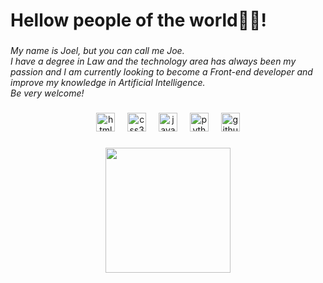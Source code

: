 <h1 align="left">Hellow people of the world👋🌐!</h1>

###

<I><p align="left">My name is Joel, but you can call me Joe.<br>I have a degree in Law and the technology area has always been my passion and I am currently looking to become a Front-end developer and improve my knowledge in Artificial Intelligence.<br>Be very welcome!</p></I>

###

<div align="center">
  <img src="https://cdn.jsdelivr.net/gh/devicons/devicon/icons/html5/html5-original.svg" height="30" alt="html5 logo"  />
  <img width="12" />
  <img src="https://cdn.jsdelivr.net/gh/devicons/devicon/icons/css3/css3-original.svg" height="30" alt="css3 logo"  />
  <img width="12" />
  <img src="https://cdn.jsdelivr.net/gh/devicons/devicon/icons/javascript/javascript-original.svg" height="30" alt="javascript logo"  />
  <img width="12" />
  <img src="https://cdn.jsdelivr.net/gh/devicons/devicon/icons/python/python-original.svg" height="30" alt="python logo"  />
  <img width="12" />
  <img src="https://cdn.jsdelivr.net/gh/devicons/devicon/icons/github/github-original.svg" height="30" alt="github logo"  />
</div>

###

<div align="right">
</div>

###

<div align="center">
  <img height="200" src="https://media1.tenor.com/m/m3P3wK_Kv2IAAAAd/gm-apex.gif"  />
</div>

###

<div align="center">
</div>

###
